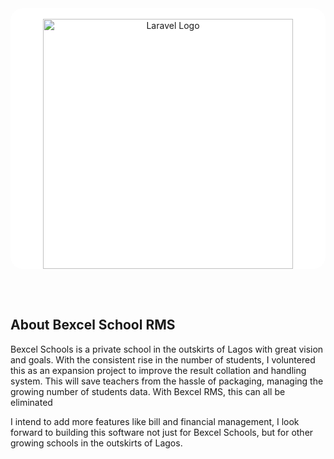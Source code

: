 <br>
<br>

<p align="center" style="background-color: #fff;border-radius: 20px;"><a href="https://bexcel-schools.vercel.app/" target="_blank"><br><img src="https://bexcel-schools.vercel.app/images/logo.png" width="400" alt="Laravel Logo"></a><br></p>

<br>
<br>

## About Bexcel School RMS

Bexcel Schools is a private school in the outskirts of Lagos with great vision and goals. With the consistent rise in the number of students, I voluntered this as an expansion project to improve the result collation and handling system. This will save teachers from the hassle of packaging, managing the growing number of students data. With Bexcel RMS, this can all be eliminated

I intend to add more features like bill and financial management, I look forward to building this software not just for Bexcel Schools, but for other growing schools in the outskirts of Lagos.
